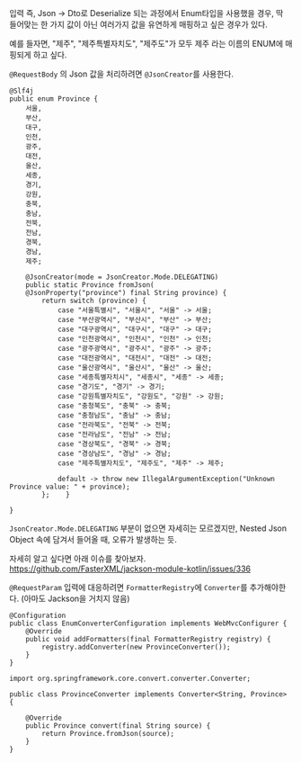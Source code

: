 
입력 즉, Json -> Dto로 Deserialize 되는 과정에서
Enum타입을 사용했을 경우, 딱 들어맞는 한 가지 값이 아닌 여러가지 값을 유연하게 매핑하고 싶은 경우가 있다.

예를 들자면, "제주", "제주특별자치도", "제주도"가 모두 제주 라는 이름의 ENUM에 매핑되게 하고 싶다.


`@RequestBody` 의 Json 값을 처리하려면 `@JsonCreator`를 사용한다.
```
@Slf4j  
public enum Province {  
    서울,  
    부산,  
    대구,  
    인천,  
    광주,  
    대전,  
    울산,  
    세종,  
    경기,  
    강원,  
    충북,  
    충남,  
    전북,  
    전남,  
    경북,  
    경남,  
    제주;  
  
    @JsonCreator(mode = JsonCreator.Mode.DELEGATING) 
    public static Province fromJson(
    @JsonProperty("province") final String province) {    
        return switch (province) {  
            case "서울특별시", "서울시", "서울" -> 서울;  
            case "부산광역시", "부산시", "부산" -> 부산;  
            case "대구광역시", "대구시", "대구" -> 대구;  
            case "인천광역시", "인천시", "인천" -> 인천;  
            case "광주광역시", "광주시", "광주" -> 광주;  
            case "대전광역시", "대전시", "대전" -> 대전;  
            case "울산광역시", "울산시", "울산" -> 울산;  
            case "세종특별자치시", "세종시", "세종" -> 세종;  
            case "경기도", "경기" -> 경기;  
            case "강원특별자치도", "강원도", "강원" -> 강원;  
            case "충청북도", "충북" -> 충북;  
            case "충청남도", "충남" -> 충남;  
            case "전라북도", "전북" -> 전북;  
            case "전라남도", "전남" -> 전남;  
            case "경상북도", "경북" -> 경북;  
            case "경상남도", "경남" -> 경남;  
            case "제주특별자치도", "제주도", "제주" -> 제주;  
  
            default -> throw new IllegalArgumentException("Unknown Province value: " + province);  
        };    }  
  
}
```

`JsonCreator.Mode.DELEGATING` 부분이 없으면 자세히는 모르겠지만, Nested Json Object 속에 담겨서 들어올 때, 오류가 발생하는 듯.

자세히 알고 싶다면 아래 이슈를 찾아보자.
https://github.com/FasterXML/jackson-module-kotlin/issues/336  



`@RequestParam` 입력에 대응하려면 `FormatterRegistry`에 `Converter`를 추가해야한다. (아마도 Jackson을 거치지 않음)
```
@Configuration  
public class EnumConverterConfiguration implements WebMvcConfigurer {  
    @Override  
    public void addFormatters(final FormatterRegistry registry) {  
        registry.addConverter(new ProvinceConverter());  
    }
}
```

```
import org.springframework.core.convert.converter.Converter;  
  
public class ProvinceConverter implements Converter<String, Province> {  
  
    @Override  
    public Province convert(final String source) {  
        return Province.fromJson(source);  
    }
}
```

